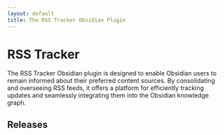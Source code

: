 ```yaml
---
layout: default
title: The RSS Tracker Obsidian Plugin
---
```


# RSS Tracker

The RSS Tracker Obsidian plugin is designed to enable Obsidian users to remain informed about their preferred content sources. By consolidating and overseeing RSS feeds, it offers a platform for efficiently tracking updates and seamlessly integrating them into the Obsidian knowledge graph.


## Releases
